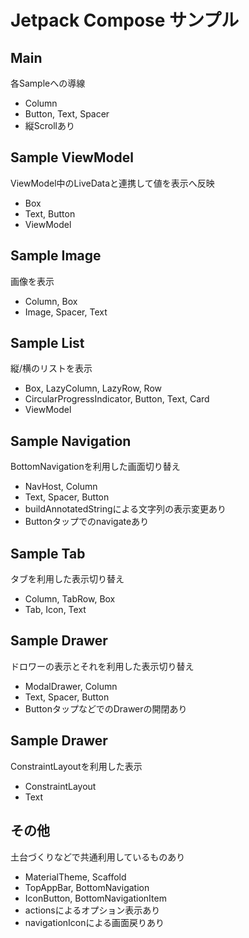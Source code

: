 # Jetpack Compose サンプル

## Main

各Sampleへの導線

- Column
- Button, Text, Spacer
- 縦Scrollあり

## Sample ViewModel

ViewModel中のLiveDataと連携して値を表示へ反映

- Box
- Text, Button
- ViewModel

## Sample Image

画像を表示

- Column, Box
- Image, Spacer, Text

## Sample List

縦/横のリストを表示

- Box, LazyColumn, LazyRow, Row
- CircularProgressIndicator, Button, Text, Card
- ViewModel

## Sample Navigation

BottomNavigationを利用した画面切り替え

- NavHost, Column
- Text, Spacer, Button
- buildAnnotatedStringによる文字列の表示変更あり
- Buttonタップでのnavigateあり

## Sample Tab

タブを利用した表示切り替え

- Column, TabRow, Box
- Tab, Icon, Text

## Sample Drawer

ドロワーの表示とそれを利用した表示切り替え

- ModalDrawer, Column
- Text, Spacer, Button
- ButtonタップなどでのDrawerの開閉あり

## Sample Drawer

ConstraintLayoutを利用した表示

- ConstraintLayout
- Text

## その他

土台づくりなどで共通利用しているものあり

- MaterialTheme, Scaffold
- TopAppBar, BottomNavigation
- IconButton, BottomNavigationItem
- actionsによるオプション表示あり
- navigationIconによる画面戻りあり
